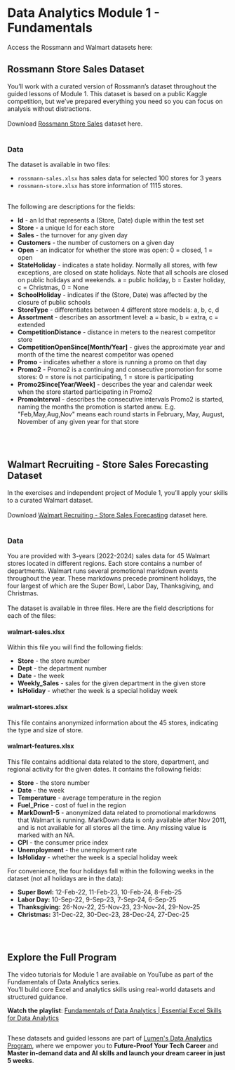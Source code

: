 # Data Analytics Module 1 - Fundamentals
Access the Rossmann and Walmart datasets here:

## Rossmann Store Sales Dataset
You’ll work with a curated version of Rossmann’s dataset throughout the guided lessons of Module 1. This dataset is based on a public Kaggle competition, but we’ve prepared everything you need so you can focus on analysis without distractions.
<br><br>Download [Rossmann Store Sales](rossmann-store-sales.zip) dataset here. 
<br><br>
### Data
The dataset is available in two files: 
- `rossmann-sales.xlsx` has sales data for selected 100 stores for 3 years
- `rossmann-store.xlsx` has store information of 1115 stores.
<br><br>

The following are descriptions for the fields:

- **Id** - an Id that represents a (Store, Date) duple within the test set
- **Store** - a unique Id for each store
- **Sales** - the turnover for any given day 
- **Customers** - the number of customers on a given day
- **Open** - an indicator for whether the store was open: 0 = closed, 1 = open
- **StateHoliday** - indicates a state holiday. Normally all stores, with few exceptions, are closed on state holidays. Note that all schools are closed on public holidays and weekends. a = public holiday, b = Easter holiday, c = Christmas, 0 = None
- **SchoolHoliday** - indicates if the (Store, Date) was affected by the closure of public schools
- **StoreType** - differentiates between 4 different store models: a, b, c, d
- **Assortment** - describes an assortment level: a = basic, b = extra, c = extended
- **CompetitionDistance** - distance in meters to the nearest competitor store
- **CompetitionOpenSince[Month/Year]** - gives the approximate year and month of the time the nearest competitor was opened
- **Promo** - indicates whether a store is running a promo on that day
- **Promo2** - Promo2 is a continuing and consecutive promotion for some stores: 0 = store is not participating, 1 = store is participating
- **Promo2Since[Year/Week]** - describes the year and calendar week when the store started participating in Promo2
- **PromoInterval** - describes the consecutive intervals Promo2 is started, naming the months the promotion is started anew. E.g. "Feb,May,Aug,Nov" means each round starts in February, May, August, November of any given year for that store

<br><br>

## Walmart Recruiting - Store Sales Forecasting Dataset
In the exercises and independent project of Module 1, you’ll apply your skills to a curated Walmart dataset. 
<br><br>Download [Walmart Recruiting - Store Sales Forecasting](walmart-store-sales.zip) dataset here. 
<br><br>
### Data
You are provided with 3-years (2022-2024) sales data for 45 Walmart stores located in different regions. Each store contains a number of departments.
Walmart runs several promotional markdown events throughout the year. These markdowns precede prominent holidays, the four largest of which are the Super Bowl, Labor Day, Thanksgiving, and Christmas. 
<br><br>
The dataset is available in three files. Here are the field descriptions for each of the files:

#### walmart-sales.xlsx
Within this file you will find the following fields:

- **Store** - the store number
- **Dept** - the department number
- **Date** - the week
- **Weekly_Sales** -  sales for the given department in the given store
- **IsHoliday** - whether the week is a special holiday week

#### walmart-stores.xlsx
This file contains anonymized information about the 45 stores, indicating the type and size of store.

#### walmart-features.xlsx
This file contains additional data related to the store, department, and regional activity for the given dates. It contains the following fields:

- **Store** - the store number
- **Date** - the week
- **Temperature** - average temperature in the region
- **Fuel_Price** - cost of fuel in the region
- **MarkDown1-5** - anonymized data related to promotional markdowns that Walmart is running. MarkDown data is only available after Nov 2011, and is not available for all stores all the time. Any missing value is marked with an NA.
- **CPI** - the consumer price index
- **Unemployment** - the unemployment rate
- **IsHoliday** - whether the week is a special holiday week

For convenience, the four holidays fall within the following weeks in the dataset (not all holidays are in the data):

- **Super Bowl:** 12-Feb-22, 11-Feb-23, 10-Feb-24, 8-Feb-25
- **Labor Day:** 10-Sep-22, 9-Sep-23, 7-Sep-24, 6-Sep-25
- **Thanksgiving:** 26-Nov-22, 25-Nov-23, 23-Nov-24, 29-Nov-25
- **Christmas:** 31-Dec-22, 30-Dec-23, 28-Dec-24, 27-Dec-25

<br><br>
## Explore the Full Program
The video tutorials for Module 1 are available on YouTube as part of the Fundamentals of Data Analytics series.  
You’ll build core Excel and analytics skills using real-world datasets and structured guidance.

**Watch the playlist**: [Fundamentals of Data Analytics | Essential Excel Skills for Data Analytics](https://youtube.com/playlist?list=PL8NWlkzz4LQgjzKjOslLSwBOG5FzzmCX2&si=D5AAtZT0PAqYRtgK)

## 
These datasets and guided lessons are part of [Lumen's Data Analytics Program](https://digitalmunich.com/lumen/data-analytics/), where we empower you to **Future-Proof Your Tech Career** and **Master in-demand data and AI skills and launch your dream career in just 5 weeks**.

